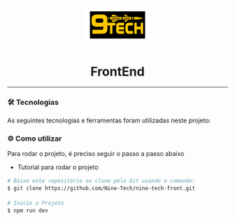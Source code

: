 <p align="center">
      <img src="https://raw.githubusercontent.com/Nine-Tech/nine-tech-documentation/main/img/logo%209%20tech.png" alt="logo 9tech" width="150">
<h1 align="center"> FrontEnd </h1>
<hr>

### :hammer_and_wrench: Tecnologias

As seguintes tecnologias e ferramentas foram utilizadas neste projeto:

### :gear: Como utilizar

Para rodar o projeto, é preciso seguir o passo a passo abaixo

- Tutorial para rodar o projeto

```bash
# Baixe este repositório ou clone pelo Git usando o comando: 
$ git clone https://github.com/Nine-Tech/nine-tech-front.git

# Inicie o Projeto
$ npm run dev
```

